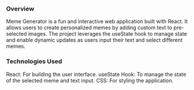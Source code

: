 <h3>Overview</h3>

Meme Generator is a fun and interactive web application built with React. It allows users to create personalized memes by adding custom text to pre-selected images. The project leverages the useState hook to manage state and enable dynamic updates as users input their text and select different memes.

<h3>Technologies Used</h3>

  React: For building the user interface.
  useState Hook: To manage the state of the selected meme and text input.
  CSS: For styling the application.
